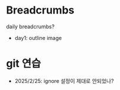 # Breadcrumbs
daily breadcrumbs?
- day1: outline image


# git 연습
- 2025/2/25: ignore 설정이 제대로 안되었나?
